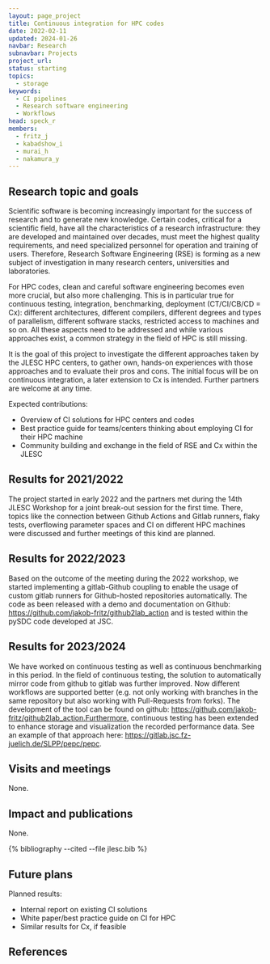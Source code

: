 ```yaml
---
layout: page_project
title: Continuous integration for HPC codes
date: 2022-02-11
updated: 2024-01-26
navbar: Research
subnavbar: Projects
project_url:
status: starting
topics:
  - storage
keywords:
  - CI pipelines
  - Research software engineering
  - Workflows
head: speck_r
members:
  - fritz_j
  - kabadshow_i
  - murai_h
  - nakamura_y
---
```


## Research topic and goals
Scientific software is becoming increasingly important for the success of research and to generate new knowledge. Certain codes, critical for a scientific field, have all the characteristics of a research infrastructure: they are developed and maintained over decades, must meet the highest quality requirements, and need specialized personnel for operation and training of users. Therefore, Research Software Engineering (RSE) is forming as a new subject of investigation in many research centers, universities and laboratories.

For HPC codes, clean and careful software engineering becomes even more crucial, but also more challenging. This is in particular true for continuous testing, integration, benchmarking, deployment (CT/CI/CB/CD = Cx): different architectures, different compilers, different degrees and types of parallelism, different software stacks, restricted access to machines and so on. All these aspects need to be addressed and while various approaches exist, a common strategy in the field of HPC is still missing.

It is the goal of this project to investigate the different approaches taken by the JLESC HPC centers, to gather own, hands-on experiences with those approaches and to evaluate their pros and cons. The initial focus will be on continuous integration, a later extension to Cx is intended. Further partners are welcome at any time.

Expected contributions:

* Overview of CI solutions for HPC centers and codes
* Best practice guide for teams/centers thinking about employing CI for their HPC machine
* Community building and exchange in the field of RSE and Cx within the JLESC

## Results for 2021/2022
The project started in early 2022 and the partners met during the 14th JLESC Workshop for a joint break-out session for the first time. There, topics like the connection between Github Actions and Gitlab runners, flaky tests, overflowing parameter spaces and CI on different HPC machines were discussed and further meetings of this kind are planned.

## Results for 2022/2023

Based on the outcome of the meeting during the 2022 workshop, we started implementing a gitlab-Github coupling to enable the usage of custom gitlab runners for Github-hosted repositories automatically. The code as been released with a demo and documentation on Github: https://github.com/jakob-fritz/github2lab_action and is tested within the pySDC code developed at JSC.

## Results for 2023/2024

We have worked on continuous testing as well as continuous benchmarking in this period. In the field of continuous testing, the solution to automatically mirror code from github to gitlab was further improved. Now different workflows are supported better (e.g. not only working with branches in the same repository but also working with Pull-Requests from forks). The development of the tool can be found on github: https://github.com/jakob-fritz/github2lab_action.Furthermore, continuous testing has been extended to enhance storage and visualization the recorded performance data. See an example of that approach here: https://gitlab.jsc.fz-juelich.de/SLPP/pepc/pepc.

## Visits and meetings
None.

## Impact and publications
None.

{% bibliography --cited --file jlesc.bib %}

## Future plans

Planned results:

* Internal report on existing CI solutions
* White paper/best practice guide on CI for HPC
* Similar results for Cx, if feasible



## References
<!-- {% bibliography --file external/activestorage_project.bib %} -->

